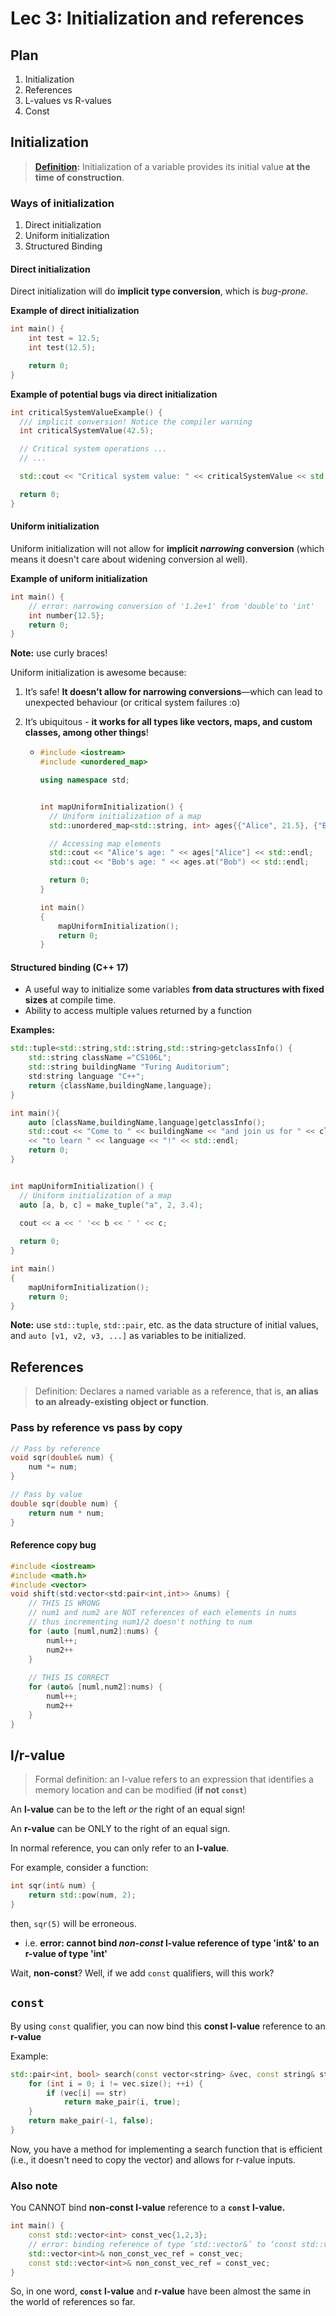 # Lec 3: Initialization and references

## Plan

1. Initialization 
2. References 
3. L-values vs R-values 
4. Const

## Initialization

> **[Definition](https://en.cppreference.com/w/cpp/language/initialization):** Initialization of a variable provides its initial value **at the time of construction**.

### Ways of initialization

1. Direct initialization
2. Uniform initialization
3. Structured Binding

#### Direct initialization

Direct initialization will do **implicit type conversion**, which is *bug-prone*.

**Example of direct initialization**

```cpp
int main() {
    int test = 12.5;
    int test(12.5);

    return 0;
}
```

**Example of potential bugs via direct initialization**

```cpp
int criticalSystemValueExample() {
  /// implicit conversion! Notice the compiler warning
  int criticalSystemValue(42.5);

  // Critical system operations ...
  // ...

  std::cout << "Critical system value: " << criticalSystemValue << std::endl;

  return 0;
}
```

#### Uniform initialization

Uniform initialization will not allow for **implicit *narrowing* conversion** (which means it doesn't care about widening conversion al well).


**Example of uniform initialization**

```cpp
int main() {
    // error: narrowing conversion of '1.2e+1' from 'double'to 'int'
    int number{12.5};
    return 0;
}
```

**Note:** use curly braces!



Uniform initialization is awesome because:

1. It’s safe! **It doesn’t allow for narrowing conversions**—which can lead to unexpected behaviour (or critical system failures :o)

2. It’s ubiquitous - **it works for all types like vectors, maps, and custom classes, among other things**!
    - ```cpp
      #include <iostream>
      #include <unordered_map>
      
      using namespace std;
      
      
      int mapUniformInitialization() {
        // Uniform initialization of a map
        std::unordered_map<std::string, int> ages{{"Alice", 21.5}, {"Bob", 30}, {"Charlie", 35}};
      
        // Accessing map elements
        std::cout << "Alice's age: " << ages["Alice"] << std::endl;
        std::cout << "Bob's age: " << ages.at("Bob") << std::endl;
      
        return 0;
      }
      
      int main()
      {
          mapUniformInitialization();
          return 0;
      }
      ```

#### Structured binding (C++ 17)

- A useful way to initialize some variables **from data structures with fixed sizes** at compile time.
- Ability to access multiple values returned by a function

**Examples:**

```cpp
std::tuple<std::string,std::string,std::string>getclassInfo() {
	std::string className ="CS106L";
	std::string buildingName "Turing Auditorium";
	std:string language "C++";
	return {className,buildingName,language};
}

int main(){
	auto [className,buildingName,language]getclassInfo();
	std::cout << "Come to " << buildingName << "and join us for " << className
	<< "to learn " << language << "!" << std::endl;
	return 0;
}
```

```cpp

int mapUniformInitialization() {
  // Uniform initialization of a map
  auto [a, b, c] = make_tuple("a", 2, 3.4);
  
  cout << a << ' '<< b << ' ' << c;

  return 0;
}

int main()
{
    mapUniformInitialization();
    return 0;
}
```



**Note:** use `std::tuple`, `std::pair`, etc. as the data structure of initial values, and `auto [v1, v2, v3, ...]` as variables to be initialized.



## References

> Definition: Declares a named variable as a reference, that is, **an alias to an already-existing object or function**.

### Pass by reference vs pass by copy

```cpp
// Pass by reference
void sqr(double& num) {
    num *= num;
}

// Pass by value
double sqr(double num) {
    return num * num;
}
```

#### Reference copy bug

```cpp
#include <iostream>
#include <math.h>
#include <vector>
void shift(std:vector<std:pair<int,int>> &nums) {
    // THIS IS WRONG
    // num1 and num2 are NOT references of each elements in nums
    // thus incrementing num1/2 doesn't nothing to num
	for (auto [numl,num2]:nums) {
		numl++;
		num2++
	}
    
    // THIS IS CORRECT
    for (auto& [numl,num2]:nums) {
		numl++;
		num2++
	}
}
```

## l/r-value

> Formal definition: an l-value refers to an expression that identifies a memory location and can be modified (**if not `const`**)

An **l-value** can be to the left *or* the right of an equal sign!

An **r-value** can be ONLY to the right of an equal sign.

In normal reference, you can only refer to an **l-value**.



For example, consider a function:

```cpp
int sqr(int& num) {
    return std::pow(num, 2);
}
```

then, `sqr(5)` will be erroneous.

- i.e. **error: cannot bind *non-const* l-value reference of type 'int&' to an r-value of type 'int'**



Wait, **non-const**? Well, if we add `const`  qualifiers, will this work?

## `const`

By using `const` qualifier, you can now bind this **const l-value** reference to an **r-value**

Example:

```cpp
std::pair<int, bool> search(const vector<string> &vec, const string& str) {
    for (int i = 0; i != vec.size(); ++i) {
        if (vec[i] == str)
            return make_pair(i, true);
    }
    return make_pair(-1, false);
}
```

Now, you have a method for implementing a search function that is efficient (i.e., it doesn't need to copy the vector) and allows for r-value inputs.



### Also note

You CANNOT bind **non-const l-value** reference to a **`const` l-value.**

```cpp
int main() {
    const std::vector<int> const_vec{1,2,3};
    // error: binding reference of type ‘std::vector&’ to ‘const std::vector’ discards qualifiers
    std::vector<int>& non_const_vec_ref = const_vec; 
    const std::vector<int>& non_const_vec_ref = const_vec;
}
```

So, in one word, **`const` l-value** and **r-value** have been almost the same in the world of references so far.
